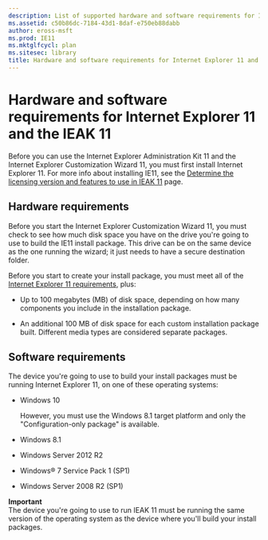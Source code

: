 ```yaml
---
description: List of supported hardware and software requirements for Internet Explorer 11 and the Internet Explorer Administration Kit 11.
ms.assetid: c50b86dc-7184-43d1-8daf-e750eb88dabb
author: eross-msft
ms.prod: IE11
ms.mktglfcycl: plan
ms.sitesec: library
title: Hardware and software requirements for Internet Explorer 11 and the IEAK 11 (Internet Explorer Administration Kit 11 for IT Pros)
---
```


# Hardware and software requirements for Internet Explorer 11 and the IEAK 11
Before you can use the Internet Explorer Administration Kit 11 and the Internet Explorer Customization Wizard 11, you must first install Internet Explorer 11. For more info about installing IE11, see the [Determine the licensing version and features to use in IEAK 11](licensing-version-and-features-ieak11.md) page.

## Hardware requirements
Before you start the Internet Explorer Customization Wizard 11, you must check to see how much disk space you have on the drive you're going to use to build the IE11 install package. This drive can be on the same device as the one running the wizard; it just needs to have a secure destination folder.

Before you start to create your install package, you must meet all of the [Internet Explorer 11 requirements](../ie11-deploy-guide/system-requirements-and-language-support-for-ie11.md), plus:

-   Up to 100 megabytes (MB) of disk space, depending on how many components you include in the installation package.

-   An additional 100 MB of disk space for each custom installation package built. Different media types are considered separate packages.

## Software requirements
The device you're going to use to build your install packages must be running Internet Explorer 11, on one of these operating systems:

- Windows 10<p>However, you must use the Windows 8.1 target platform and only the "Configuration-only package" is available.

- Windows 8.1

- Windows Server 2012 R2

- Windows® 7 Service Pack 1 (SP1)

- Windows Server 2008 R2 (SP1)

**Important**<br>
The device you're going to use to run IEAK 11 must be running the same version of the operating system as the device where you'll build your install packages.

 

 





